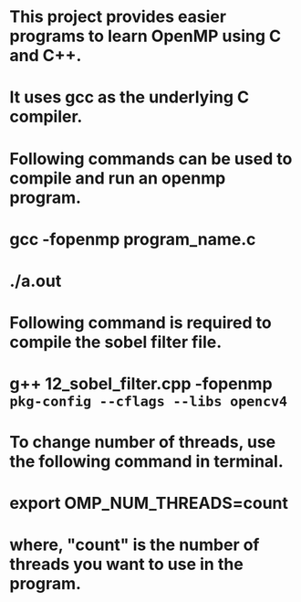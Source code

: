 # This project provides easier programs to learn OpenMP using C and C++.  
# It uses gcc as the underlying C compiler. 
# Following commands can be used to compile and run an openmp program.
#  gcc -fopenmp program_name.c
#  ./a.out
# Following command is required to compile the sobel filter file.
#  g++ 12_sobel_filter.cpp -fopenmp `pkg-config --cflags --libs opencv4`
# To change number of threads, use the following command in terminal.
#  export OMP_NUM_THREADS=count 
# where, "count" is the number of threads you want to use in the program. 
